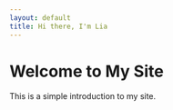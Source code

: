 ```yaml
---
layout: default
title: Hi there, I'm Lia
---
```

# Welcome to My Site
This is a simple introduction to my site.

